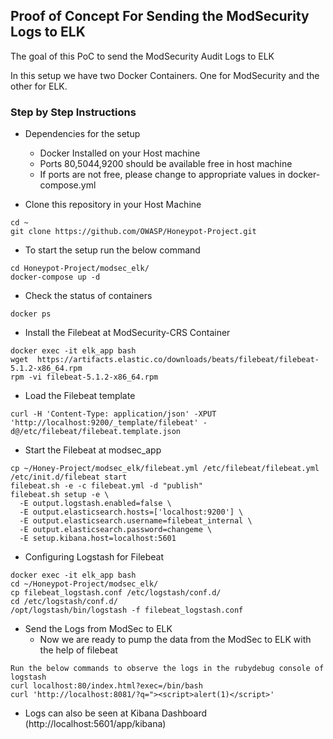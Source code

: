 ## Proof of Concept For Sending the ModSecurity Logs to ELK 

The goal of this PoC to send the ModSecurity Audit Logs to ELK

In this setup we have two Docker Containers. One for ModSecurity and the other for ELK. 
### Step by Step Instructions
* Dependencies for the setup
    * Docker Installed on your Host machine
    * Ports 80,5044,9200 should be available free in host machine
    * If ports are not free, please change to appropriate values in docker-compose.yml

*   Clone this repository in your Host Machine
```
cd ~
git clone https://github.com/OWASP/Honeypot-Project.git
```
*   To start the setup run the below command
```
cd Honeypot-Project/modsec_elk/
docker-compose up -d
```
*  Check the status of containers 
```
docker ps
```
*  Install the Filebeat at ModSecurity-CRS Container
```
docker exec -it elk_app bash
wget  https://artifacts.elastic.co/downloads/beats/filebeat/filebeat-5.1.2-x86_64.rpm
rpm -vi filebeat-5.1.2-x86_64.rpm
```
*  Load the Filebeat template 
```
curl -H 'Content-Type: application/json' -XPUT 'http://localhost:9200/_template/filebeat' -d@/etc/filebeat/filebeat.template.json
```
*  Start the Filebeat at modsec_app
```
cp ~/Honey-Project/modsec_elk/filebeat.yml /etc/filebeat/filebeat.yml
/etc/init.d/filebeat start
filebeat.sh -e -c filebeat.yml -d "publish"
filebeat.sh setup -e \
  -E output.logstash.enabled=false \
  -E output.elasticsearch.hosts=['localhost:9200'] \
  -E output.elasticsearch.username=filebeat_internal \
  -E output.elasticsearch.password=changeme \
  -E setup.kibana.host=localhost:5601
```
*  Configuring  Logstash for Filebeat 
```
docker exec -it elk_app bash
cd ~/Honeypot-Project/modsec_elk/
cp filebeat_logstash.conf /etc/logstash/conf.d/
cd /etc/logstash/conf.d/
/opt/logstash/bin/logstash -f filebeat_logstash.conf
```
*  Send the Logs from ModSec to ELK 
    * Now we are ready to pump the data from the ModSec to ELK with the help of filebeat   
```
Run the below commands to observe the logs in the rubydebug console of logstash
curl localhost:80/index.html?exec=/bin/bash
curl 'http://localhost:8081/?q="><script>alert(1)</script>'
```
*  Logs can also be seen at Kibana Dashboard (http://localhost:5601/app/kibana)


